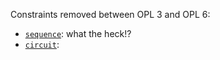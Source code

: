Constraints removed between OPL 3 and OPL 6: 

* [`sequence`](https://lost-contact.mit.edu/afs/pdc.kth.se/roots/ilse/v0.7/pdc/vol/cplex/12.5/amd64_co5/doc/html/en-US/OPL_Studio/oplmigration/topics/opl_mig_prev_3x4x_3xCP_constr_seq.html): what the heck!?
* [`circuit`](https://lost-contact.mit.edu/afs/pdc.kth.se/roots/ilse/v0.7/pdc/vol/cplex/12.5/amd64_co5/doc/html/en-US/OPL_Studio/oplmigration/topics/opl_mig_prev_3x4x_3xCP_constr_circuit.html): 
